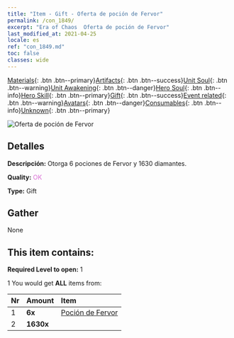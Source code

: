 ```yaml
---
title: "Item - Gift - Oferta de poción de Fervor"
permalink: /con_1849/
excerpt: "Era of Chaos  Oferta de poción de Fervor"
last_modified_at: 2021-04-25
locale: es
ref: "con_1849.md"
toc: false
classes: wide
---
```

 [Materials](/ItemsES/){: .btn .btn--primary}[Artifacts](/ItemsES/Artifacts/){: .btn .btn--success}[Unit Soul](/ItemsES/UnitSoul/){: .btn .btn--warning}[Unit Awakening](/ItemsES/UnitAwakening/){: .btn .btn--danger}[Hero Soul](/ItemsES/HeroSoul/){: .btn .btn--info}[Hero Skill](/ItemsES/HeroSkill/){: .btn .btn--primary}[Gift](/ItemsES/Gift/){: .btn .btn--success}[Event related](/ItemsES/Events/){: .btn .btn--warning}[Avatars](/ItemsES/Avatars/){: .btn .btn--danger}[Consumables](/ItemsES/Consumables/){: .btn .btn--info}[Unknown](/ItemsES/Unknown/){: .btn .btn--primary}

 ![Oferta de poción de Fervor](/images/t/i_907470.png)

## Detalles
 **Descripción:** Otorga 6 pociones de Fervor y 1630 diamantes.

 **Quality:** <span style="color: #DA70D6">OK</span>

 **Type:** Gift

## Gather

  None

## This item contains:

 **Required Level to open:** 1

 1 You would get **ALL** items  from:

  | Nr | Amount |     Item    |
  |:---|:-------|:------------|
  | 1 |  **6x** | [Poción de Fervor](/ItemsES/con_1850/) |  | 
  | 2 |  **1630x** | <i class="fas fa-gem"/> |  | 
